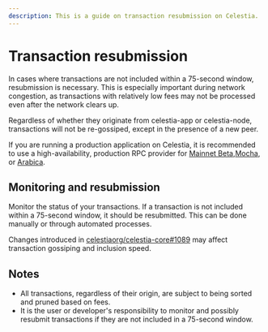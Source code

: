 ```yaml
---
description: This is a guide on transaction resubmission on Celestia.
---
```


# Transaction resubmission

In cases where transactions are not included within a 75-second window,
resubmission is necessary. This is especially important during network
congestion, as transactions with relatively low fees may not be processed
even after the network clears up.

Regardless of whether they originate from celestia-app or celestia-node,
transactions will not be re-gossiped, except in the presence of a new peer.

If you are running a production application on Celestia, it is recommended
to use a high-availability, production
RPC provider for [Mainnet Beta](../how-to-guides/mainnet.md#production-rpc-endpoints),[Mocha](../how-to-guides/mocha-testnet.md#production-rpc-endpoints),
or [Arabica](../how-to-guides/arabica-devnet.md#production-rpc-endpoints).

## Monitoring and resubmission

Monitor the status of your transactions. If a transaction is not included within
a 75-second window, it should be resubmitted. This can be done manually or
through automated processes.

Changes introduced in [celestiaorg/celestia-core#1089](https://github.com/celestiaorg/celestia-core/pull/1089)
may affect transaction gossiping and inclusion speed.

## Notes

- All transactions, regardless of their origin, are subject to being sorted and
  pruned based on fees.
- It is the user or developer's responsibility to monitor and possibly resubmit
  transactions if they are not included in a 75-second window.
